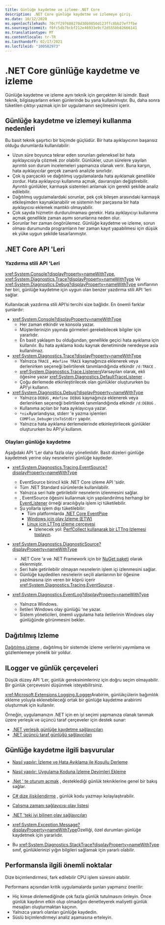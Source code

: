 ```yaml
---
title: Günlüğe kaydetme ve izleme-.NET Core
description: .NET Core günlüğe kaydetme ve izlemeye giriş.
ms.date: 10/12/2020
ms.openlocfilehash: 70cff297688270d30b9850d123ffc8bb27ef7fbe
ms.sourcegitcommit: f0fc5db7bcbf212e46933e9cf2d555bb82666141
ms.translationtype: MT
ms.contentlocale: tr-TR
ms.lasthandoff: 02/17/2021
ms.locfileid: "100582973"
---
```

# <a name="net-core-logging-and-tracing"></a>.NET Core günlüğe kaydetme ve izleme

Günlüğe kaydetme ve izleme aynı teknik için gerçekten iki isimdir. Basit teknik, bilgisayarların erken günlerinde bu yana kullanılmıştır. Bu, daha sonra tüketilen çıktıyı yazmak için bir uygulamanın seçilmesini içerir.

## <a name="reasons-to-use-logging-and-tracing"></a>Günlüğe kaydetme ve izlemeyi kullanma nedenleri

Bu basit teknik şaşırtıcı bir biçimde güçlüdür. Bir hata ayıklayıcının başarısız olduğu durumlarda kullanılabilir:

- Uzun süre boyunca tekrar eden sorunları geleneksel bir hata ayıklayıcısıyla çözmek zor olabilir. Günlükler, uzun sürelere yayılan ayrıntılı son durum incelemeleri yapmanıza olanak verir. Buna karşın, hata ayıklayıcılar gerçek zamanlı analizle sınırlıdır.
- Çok iş parçacıklı ve dağıtılmış uygulamalarda hata ayıklamak genellikle zordur.  Hata ayıklayıcıyı kullanıma açmak, davranışları değiştirebilir. Ayrıntılı günlükler, karmaşık sistemleri anlamak için gerekli şekilde analiz edilebilir.
- Dağıtılmış uygulamalardaki sorunlar, pek çok bileşen arasındaki karmaşık etkileşimden kaynaklanabilir ve sistemin her parçasına bir hata ayıklayıcısı eklemek mantıklı olmayabilir.
- Çok sayıda hizmetin durdurulmaması gerekir. Hata ayıklayıcıyı kullanıma açmak genellikle zaman aşımı sorunlarına neden olur.
- Sorunlar her zaman öngörülemez. Günlüğe kaydetme ve izleme, sorun olması durumunda programların her zaman kayıt yapabilmesi için düşük ek yüke uygun şekilde tasarlanmıştır.

## <a name="net-core-apis"></a>.NET Core API 'Leri

### <a name="print-style-apis"></a>Yazdırma stili API 'Leri

<xref:System.Console?displayProperty=nameWithType>, <xref:System.Diagnostics.Trace?displayProperty=nameWithType> Ve <xref:System.Diagnostics.Debug?displayProperty=nameWithType> sınıflarının her biri, günlüğe kaydetme için uygun olan benzer yazdırma stili API 'leri sağlar.

Kullanılacak yazdırma stili API’si tercihi size bağlıdır. En önemli farklar şunlardır:

- <xref:System.Console?displayProperty=nameWithType>
  - Her zaman etkindir ve konsola yazar.
  - Müşterilerinizin yayında görmeleri gerekebilecek bilgiler için yararlıdır.
  - En basit yaklaşım bu olduğundan, genellikle geçici hata ayıklama için kullanılır. Bu hata ayıklama kodu kaynak denetiminde neredeyse asla kullanılmaz.
- <xref:System.Diagnostics.Trace?displayProperty=nameWithType>
  - Yalnızca `TRACE` , `#define TRACE` kaynağınıza eklenerek veya derlenirken seçeneği belirtilerek tanımlandığında etkindir `/d:TRACE` .
  - <xref:System.Diagnostics.Trace.Listeners>Varsayılan olarak, ekli öğesine yazar <xref:System.Diagnostics.DefaultTraceListener> .
  - Çoğu derlemede etkinleştirilecek olan günlükler oluştururken bu API’yi kullanın.
- <xref:System.Diagnostics.Debug?displayProperty=nameWithType>
  - Yalnızca `DEBUG` , `#define DEBUG` kaynağınıza eklenerek veya derlenirken seçeneği belirtilerek tanımlandığında etkindir `/d:DEBUG` .
  - Kullanıma açılan bir hata ayıklayıcıya yazar.
  - `*nix`Ayarlandıysa, stderr 'e yazma işlemleri `COMPlus_DebugWriteToStdErr` yapılır.
  - Yalnızca hata ayıklama derlemelerinde etkinleştirilecek günlükler oluştururken bu API’yi kullanın.

### <a name="logging-events"></a>Olayları günlüğe kaydetme

Aşağıdaki API 'Ler daha fazla olay yönelimlidir. Basit dizeleri günlüğe kaydetmek yerine olay nesnelerini günlüğe kaydeder.

- <xref:System.Diagnostics.Tracing.EventSource?displayProperty=nameWithType>
  - EventSource birincil kök .NET Core izleme API 'sidir.
  - Tüm .NET Standard sürümlerde kullanılabilir.
  - Yalnızca seri hale getirilebilir nesnelerin izlenmesini sağlar.
  - , EventSource öğesini kullanmak için yapılandırılmış herhangi bir [EventListener](xref:System.Diagnostics.Tracing.EventListener) örneği aracılığıyla işlem içi tüketilebilir.
  - Şu yollarla işlem dışı tüketilebilir:
    - Tüm platformlarda [.NET Core EventPipe](./eventpipe.md)
    - [Windows için olay Izleme (ETW)](/windows/win32/etw/event-tracing-portal)
    - [Linux için LTTng izleme çerçevesi](https://lttng.org/)
      - İzlenecek yol: [PerfCollect kullanarak bir LTTng Izlemesi toplayın](trace-perfcollect-lttng.md).

- <xref:System.Diagnostics.DiagnosticSource?displayProperty=nameWithType>
  - .NET Core 'a ve .NET Framework için bir [NuGet paketi](https://www.nuget.org/packages/System.Diagnostics.DiagnosticSource) olarak eklenmiştir.
  - Seri hale getirilebilir olmayan nesnelerin işlem içi izlenmesini sağlar.
  - Günlüğe kaydedilen nesnelerin seçili alanlarının bir öğesine yazılmasına izin veren bir köprü içerir <xref:System.Diagnostics.Tracing.EventSource> .

- <xref:System.Diagnostics.EventLog?displayProperty=nameWithType>
  - Yalnızca Windows.
  - İletileri Windows olay günlüğü 'ne yazar.
  - Sistem yöneticileri, önemli uygulama hata iletilerinin Windows olay günlüğünde görünmesini bekler.

## <a name="distributed-tracing"></a>Dağıtılmış Izleme

[Dağıtılmış izleme](./distributed-tracing.md) , dağıtılmış bir sistemde izleme verilerini yayımlama ve gözlemlemeye yönelik bir yoldur.

## <a name="ilogger-and-logging-frameworks"></a>ILogger ve günlük çerçeveleri

Düşük düzey API 'Ler, günlük gereksinimleriniz için doğru seçim olmayabilir. Bir günlük çerçevesini düşünmek isteyebilirsiniz.

<xref:Microsoft.Extensions.Logging.ILogger>Arabirim, günlükçülerin bağımlılık ekleme yoluyla eklenebileceği ortak bir günlüğe kaydetme arabirimi oluşturmak için kullanılır.

Örneğin, uygulamanızın .NET için en iyi seçimi yapmanıza olanak tanımak üzere yerleşik ve üçüncü taraf çerçeveler için destek sunar:

- [.NET yerleşik günlüğe kaydetme sağlayıcıları](../extensions/logging-providers.md#built-in-logging-providers)
- [.NET üçüncü taraf günlüğü sağlayıcıları](../extensions/logging-providers.md#third-party-logging-providers)

## <a name="logging-related-references"></a>Günlüğe kaydetme ilgili başvurular

- [Nasıl yapılır: İzleme ve Hata Ayıklama ile Koşullu Derleme](../../framework/debug-trace-profile/how-to-compile-conditionally-with-trace-and-debug.md)

- [Nasıl yapılır: Uygulama Koduna İzleme Deyimleri Ekleme](../../framework/debug-trace-profile/how-to-add-trace-statements-to-application-code.md)

- [.Net ' te oturum açmak](../extensions/logging.md) , desteklediği günlük tekniklerine genel bir bakış sağlar.

- [C# dize ilişkilendirme](../../csharp/language-reference/tokens/interpolated.md) , günlük kodu yazmayı kolaylaştırabilir.

- [Çalışma zamanı sağlayıcısı olay listesi](../../fundamentals/diagnostics/runtime-events.md)

- [.NET 'teki iyi bilinen olay sağlayıcıları](well-known-event-providers.md)

- <xref:System.Exception.Message?displayProperty=nameWithType>Özelliği, özel durumları günlüğe kaydetmek için yararlıdır.

- Bu <xref:System.Diagnostics.StackTrace?displayProperty=nameWithType> sınıf, günlüklerinizi yığın bilgileri sağlamak için yararlı olabilir.

## <a name="performance-considerations"></a>Performansla ilgili önemli noktalar

Dize biçimlendirmesi, fark edilebilir CPU işlem süresini alabilir.

Performans açısından kritik uygulamalarda şunları yapmanız önerilir:

- Hiç kimse dinlemediğinde çok fazla günlük tutulmasını önleyin. Önce günlük kaydının etkin olup olmadığını denetleyerek maliyetli günlük mesajları oluşturmaktan kaçının.
- Yalnızca yararlı olanları günlüğe kaydedin.
- Süslü biçimlendirmeyi analiz aşamasına erteleyin.
